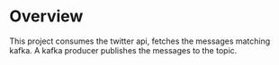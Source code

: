 # Overview
This project consumes the twitter api, fetches the messages matching kafka.
A kafka producer publishes the messages to the topic.